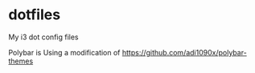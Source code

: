 # dotfiles
My i3 dot config files

Polybar is Using a modification of https://github.com/adi1090x/polybar-themes
